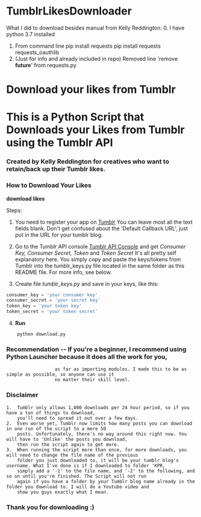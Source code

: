 # TumblrLikesDownloader

What I did to download besides manual from Kelly Reddington:
0. I have python 3.7 installed
1. From command line
    pip install requests
    pip install requests requests_oauthlib
2. (Just for info and already included in repo) Removed line 'remove __future__' from requests.py



# Download your likes from Tumblr
# This is a Python Script that Downloads your Likes from Tumblr using the Tumblr API


### Created by Kelly Reddington for creatives who want to retain/back up their Tumblr likes.

### How to Download Your Likes
__download likes__

Steps:

1. You need to register your app on [Tumblr](https://www.tumblr.com/oauth/register) 
	You can leave most all the text fields blank. Don't get confused about the 'Default Callback URL', just put in the URL for your tumblr blog.

2. Go to the Tumblr API console [Tumblr API Console](https://www.tumblr.com/oauth/register) 
	and get _Consumer Key, Consumer Secret, Token_ and _Token Secret_
	It's all pretty self explanatory here. You simply copy and paste the keys/tokens from Tumblr into the tumblr_keys.py file located
	in the same folder as this README file. For more info, see below.

3. Create file _tumblr_keys.py_ and save in your keys, like this:
```python
consumer_key = 'your consumer key'
consumer_secret = 'your secret key'
token_key = 'your token key' 
token_secret = 'your token secret'
```

4.  __Run__
```
	python download.py
```

### Recommendation -- If you're a beginner, I recommend using Python Launcher because it does all the work for you,
					  as far as importing modules. I made this to be as simple as possible, so anyone can use it
					  no matter their skill level.

### Disclaimer
	1.  Tumblr only allows 1,000 downloads per 24 hour period, so if you have a ton of things to download,
		you'll need to spread it out over a few days.
	2.  Even worse yet, Tumblr now limits how many posts you can download in one run of the script to a mere 50
		posts. Unfortunately, there's no way around this right now. You will have to 'Unlike' the posts you download,
		then run the script again to get more.	
	3.  When running the script more than once, for more downloads, you will need to change the file name of the previous
		folder you just downloaded to, it will be your tumblr blog's username. What I've done is if I downloaded to folder 'KPR,
		simply add a '-1' to the file name, and '-2' to the following, and so on until you're finished. The Script will not run
		again if you have a folder by your Tumblr blog name already in the folder you download to. I will do a Youtube video and 
		show you guys exactly what I mean.	
		
### Thank you for downloading :) 		